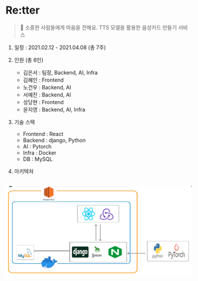 # Re:tter
> 💌 소중한 사람들에게 마음을 전해요.
TTS 모델을 활용한 음성카드 만들기 서비스

1. 일정 : 2021.02.12 - 2021.04.08 (총 7주)

2. 인원 (총 6인)

   - 김은서 : 팀장, Backend, AI, Infra
   - 김혜인 : Frontend
   - 노건우 : Backend, AI
   - 서예진 : Backend, AI
   - 성당현 : Frontend
   - 윤지영 : Backend, AI, Infra

3. 기술 스택

   - Frontend : React
   - Backend : django, Python
   - AI : Pytorch
   - Infra : Docker
   - DB : MySQL

4. 아키텍처

​	![architecture](README.assets\architecture.PNG)
